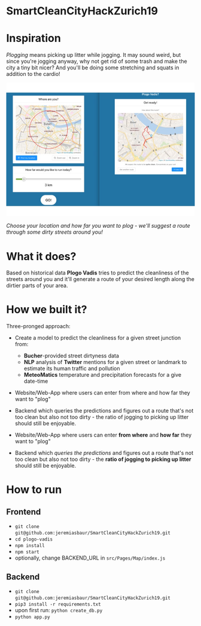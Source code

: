 # SmartCleanCityHackZurich19

# Inspiration
*Plogging* means picking up litter while jogging. It may sound weird, but since you're jogging anyway, why not get rid of some trash and make the city a tiny bit nicer? And you'll be doing some stretching and squats in addition to the cardio!

![Plogging Plogging Plogging](https://github.com/jeremiasbaur/SmartCleanCityHackZurich19/blob/master/pics/gallery.jpg)

*Choose your location and how far you want to plog - we'll suggest a route through some dirty streets around you!*

# What it does? 
Based on historical data **Plogo Vadis** tries to predict the cleanliness of the streets around you and it'll generate a route of your desired length along the dirtier parts of your area.

# How we built it?
Three-pronged approach:
* Create a model to predict the cleanliness for a given street junction from:
	- **Bucher**-provided street dirtyness data
	- **NLP** analysis of **Twitter** mentions for a given street or landmark to estimate its human traffic and pollution
	- **MeteoMatics** temperature and precipitation forecasts for a give date-time

* Website/Web-App where users can enter from where and how far they want to "plog"
* Backend which queries the predictions and figures out a route that's not too clean but also not too dirty - the ratio of jogging to picking up litter should still be enjoyable.

* Website/Web-App where users can enter **from where** and **how far** they want to "plog"
* Backend which *queries the predictions* and figures out a route that's not too clean but also not too dirty - the **ratio of jogging to picking up litter** should still be enjoyable.


# How to run

## Frontend

* `git clone git@github.com:jeremiasbaur/SmartCleanCityHackZurich19.git`
* `cd plogo-vadis`
* `npm install`
* `npm start`
* optionally, change BACKEND_URL in `src/Pages/Map/index.js`

## Backend

* `git clone git@github.com:jeremiasbaur/SmartCleanCityHackZurich19.git`
* `pip3 install -r requirements.txt`
* upon first run: `python create_db.py`
* `python app.py`